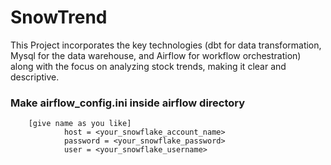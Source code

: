 # SnowTrend
This Project incorporates the key technologies (dbt for data transformation, Mysql for the data warehouse, and Airflow for workflow orchestration) along with the focus on analyzing stock trends, making it clear and descriptive.

### Make airflow_config.ini inside airflow directory
        [give name as you like]
                host = <your_snowflake_account_name>        
                password = <your_snowflake_password>
                user = <your_snowflake_username>
